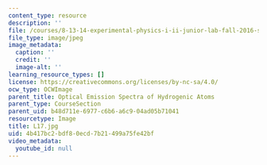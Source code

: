 ```yaml
---
content_type: resource
description: ''
file: /courses/8-13-14-experimental-physics-i-ii-junior-lab-fall-2016-spring-2017/4b417bc2bdf80ecd7b21499a75fe42bf_L17.jpg
file_type: image/jpeg
image_metadata:
  caption: ''
  credit: ''
  image-alt: ''
learning_resource_types: []
license: https://creativecommons.org/licenses/by-nc-sa/4.0/
ocw_type: OCWImage
parent_title: Optical Emission Spectra of Hydrogenic Atoms
parent_type: CourseSection
parent_uid: b48d711e-6977-c6b6-a6c9-04ad05b71041
resourcetype: Image
title: L17.jpg
uid: 4b417bc2-bdf8-0ecd-7b21-499a75fe42bf
video_metadata:
  youtube_id: null
---
```

